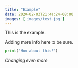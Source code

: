 ```yaml
---
title: "Example"
date: 2020-02-03T21:48:24-08:00
images: ['images/test.jpg']
---
```


This is the example.

Adding more info here to be sure.

```py
print("How about this?")
```

*Changing even more*
